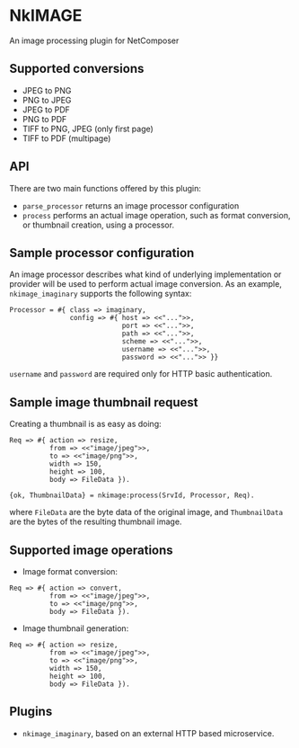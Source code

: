 # NkIMAGE

An image processing plugin for NetComposer

## Supported conversions

* JPEG to PNG
* PNG to JPEG
* JPEG to PDF
* PNG to PDF
* TIFF to PNG, JPEG (only first page)
* TIFF to PDF (multipage)

## API

There are two main functions offered by this plugin:

* `parse_processor` returns an image processor configuration
* `process` performs an actual image operation, such as format conversion, or thumbnail creation, using a processor.

## Sample processor configuration

An image processor describes what kind of underlying implementation or provider will be used to perform actual image conversion. As an example, `nkimage_imaginary` supports the following syntax:

```
Processor = #{ class => imaginary,
               config => #{ host => <<"...">>,
                            port => <<"...">>,
                            path => <<"...">>,
                            scheme => <<"...">>,
                            username => <<"...">>,
                            password => <<"...">> }}
```

`username` and `password` are required only for HTTP basic authentication.

## Sample image thumbnail request

Creating a thumbnail is as easy as doing:


```
Req => #{ action => resize,
          from => <<"image/jpeg">>,
          to => <<"image/png">>,
          width => 150,
          height => 100,
          body => FileData }).

{ok, ThumbnailData} = nkimage:process(SrvId, Processor, Req).

```

where `FileData` are the byte data of the original image, and `ThumbnailData` are the bytes of the resulting thumbnail image. 


## Supported image operations

* Image format conversion:

```
Req => #{ action => convert,
          from => <<"image/jpeg">>,
          to => <<"image/png">>,
          body => FileData }).
```

* Image thumbnail generation:


```
Req => #{ action => resize,
          from => <<"image/jpeg">>,
          to => <<"image/png">>,
          width => 150,
          height => 100,
          body => FileData }).
```

## Plugins

* `nkimage_imaginary`, based on an external HTTP based microservice. 

